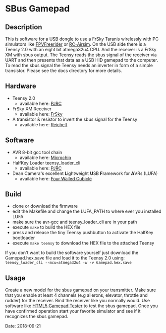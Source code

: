 # SBus Gamepad

## Description
This is software for a USB dongle to use a FrSky Taranis wirelessly with PC simulators like [FPVFreerider](https://fpv-freerider.itch.io/) or [RC-Airsim](http://www.fabricated-reality.com/). On the USB side there is a Teensy 2.0 with an eight bit atmega32u4 CPU. And the receiver is a FrSky XM with sbus output. The Teensy reads the sbus signal of the receiver via UART and then presents that data as a USB HID gamepad to the computer. To read the sbus signal the Teensy needs an inverter in form of a simple transistor. Please see the docs directory for more details.

## Hardware
* Teensy 2.0
	* available here: [PJRC](https://www.pjrc.com/)
* FrSky XM Receiver
	* available here: [FrSky](https://www.frsky-rc.com/)
* A transistor & resistor to invert the sbus signal for the Teensy
	* available here: [Reichelt](https://www.reichelt.de/) 	
## Software
* AVR 8-bit gcc tool chain
	* available here: [Microchip](http://www.microchip.com/) 
* HalfKey Loader teensy_loader_cli
	* available here: [PJRC](https://www.pjrc.com/)
* Dean Camera's excellent **L**ightweight **U**SB **F**ramework for **A**VRs (LUFA)
	* available here: [Four Walled Cubicle](http://www.fourwalledcubicle.com/) 

## Build
* clone or download the firmware
* edit the Makefile and change the LUFA_PATH to where ever you installed LUFA
* make sure the avr-gcc and teensy_loader_cli are in your path
* execute `make` to build the HEX file
* press and release the tiny Teensy pushbutton to activate the HalfKey bootloader
* execute `make teensy` to download the HEX file to the attached Teensy
 
If you don't want to build the software yourself just download the Gamepad.hex.save file and load it to the Teensy 2.0 using: `teensy_loader_cli --mcu=atmega32u4 -w -v Gamepad.hex.save`

## Usage
Create a new model for the sbus gamepad on your transmitter. Make sure that you enable at least 4 channels (e.g ailerons, elevator, throttle and rudder) for the receiver. Bind the receiver like you normally would. Use software like [HTML5 Gamepad Tester](http://html5gamepad.com/) to test the sbus gamepad. Once you have confirmed operation start your favorite simulator and see if it recognizes the sbus gamepad.

Date: 2018-09-21

